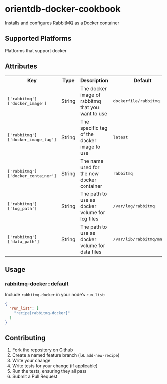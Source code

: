 # orientdb-docker-cookbook

Installs and configures RabbitMQ as a Docker container

## Supported Platforms

Platforms that support docker

## Attributes

<table>
  <tr>
    <th>Key</th>
    <th>Type</th>
    <th>Description</th>
    <th>Default</th>
  </tr>
  <tr>
    <td><tt>['rabbitmq']['docker_image']</tt></td>
    <td>String</td>
    <td>The docker image of rabbitmq that you want to use</td>
    <td><tt>dockerfile/rabbitmq</tt></td>
  </tr>
  <tr>
    <td><tt>['rabbitmq']['docker_image_tag']</tt></td>
    <td>String</td>
    <td>The specific tag of the docker image to use</td>
    <td><tt>latest</tt></td>
  </tr>
  <tr>
    <td><tt>['rabbitmq']['docker_container']</tt></td>
    <td>String</td>
    <td>The name used for the new docker container</td>
    <td><tt>rabbitmq</tt></td>
  </tr>
  <tr>
    <td><tt>['rabbitmq']['log_path']</tt></td>
    <td>String</td>
    <td>The path to use as docker volume for log files</td>
    <td><tt>/var/log/rabbitmq</tt></td>
  </tr>
  <tr>
    <td><tt>['rabbitmq']['data_path']</tt></td>
    <td>String</td>
    <td>The path to use as docker volume for data files</td>
    <td><tt>/var/lib/rabbitmq/mnesia</tt></td>
  </tr>
</table>


## Usage

### rabbitmq-docker::default

Include `rabbitmq-docker` in your node's `run_list`:

```json
{
  "run_list": [
    "recipe[rabbitmq-docker]"
  ]
}
```

## Contributing

1. Fork the repository on Github
2. Create a named feature branch (i.e. `add-new-recipe`)
3. Write your change
4. Write tests for your change (if applicable)
5. Run the tests, ensuring they all pass
6. Submit a Pull Request